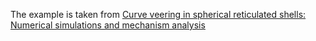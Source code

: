 The example is taken from [Curve veering in spherical reticulated shells: Numerical simulations and
mechanism analysis](https://doi.org/10.1016/j.tws.2023.111026)

